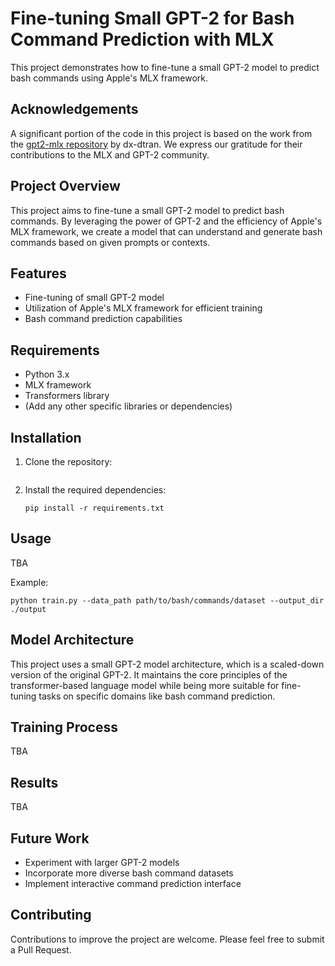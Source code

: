 
# Fine-tuning Small GPT-2 for Bash Command Prediction with MLX

This project demonstrates how to fine-tune a small GPT-2 model to predict bash commands using Apple's MLX framework.

## Acknowledgements

A significant portion of the code in this project is based on the work from the [gpt2-mlx repository](https://github.com/dx-dtran/gpt2-mlx) by dx-dtran. We express our gratitude for their contributions to the MLX and GPT-2 community.

## Project Overview

This project aims to fine-tune a small GPT-2 model to predict bash commands. By leveraging the power of GPT-2 and the efficiency of Apple's MLX framework, we create a model that can understand and generate bash commands based on given prompts or contexts.

## Features

- Fine-tuning of small GPT-2 model
- Utilization of Apple's MLX framework for efficient training
- Bash command prediction capabilities

## Requirements

- Python 3.x
- MLX framework
- Transformers library
- (Add any other specific libraries or dependencies)

## Installation

1. Clone the repository:
   ```

   ```

2. Install the required dependencies:
   ```
   pip install -r requirements.txt
   ```

## Usage

TBA

Example:
```
python train.py --data_path path/to/bash/commands/dataset --output_dir ./output
```

## Model Architecture

This project uses a small GPT-2 model architecture, which is a scaled-down version of the original GPT-2. It maintains the core principles of the transformer-based language model while being more suitable for fine-tuning tasks on specific domains like bash command prediction.

## Training Process

TBA

## Results

TBA

## Future Work

- Experiment with larger GPT-2 models
- Incorporate more diverse bash command datasets
- Implement interactive command prediction interface

## Contributing

Contributions to improve the project are welcome. Please feel free to submit a Pull Request.

